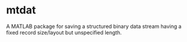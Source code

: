 # mtdat
A MATLAB package for saving a structured binary data stream having a fixed record size/layout but unspecified length.
